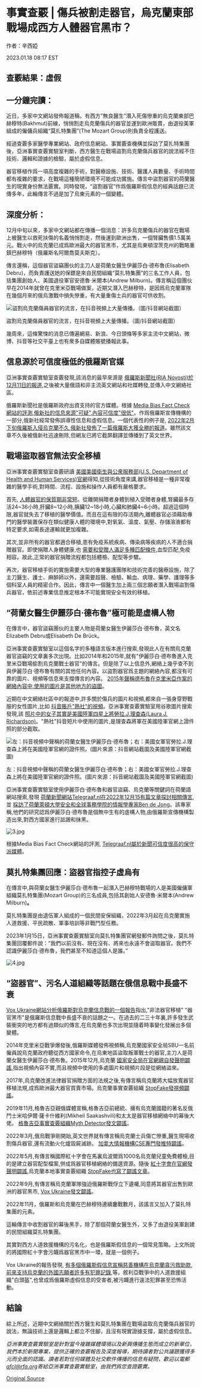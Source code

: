 # 事實查覈 | 傷兵被割走器官，烏克蘭東部戰場成西方人體器官黑市？

作者：辛西婭

2023.01.18 08:17 EST

## 查覈結果：虛假

## 一分鐘完讀：

近日，多家中文網站發佈報道稱，有西方”無良醫生”潛入死傷慘重的烏克蘭東部巴赫穆特(Bakhmut)前線，悄悄割走烏克蘭傷兵的器官並運到歐洲販賣，由退役美軍組成的僱傭兵組織“莫扎特集團”(The Mozart Group)則負責全程護送。

經過查覈多家醫學專業網站、政府信息網站、事實覈查機構並採訪了莫扎特集團後，亞洲事實查覈實驗室判斷，西方醫生在戰場盜割烏克蘭傷兵器官的說法經不住技術、邏輯和證據的檢驗，屬於虛假信息。

器官移植作爲一項高度複雜的手術，對醫療設施、技術、醫護人員數量、手術時間都有複雜的要求，在戰場這種簡陋環境不可能成功實施。傳言中盜割器官的荷蘭醫生的現實身份無法覈實。同時發現，“盜割器官”作爲俄羅斯假信息的經典話題已流傳多年，此輪傳言不過是加了烏東元素的一個變體。

## 深度分析：

12月中旬以來，多家中文網站都在傳播一個消息：許多烏克蘭傷兵的器官在戰場上被醫生以救死扶傷的名義悄悄割走，然後運到歐洲出售，一個腎臟售價1.5萬美元。戰火中的烏克蘭已成爲歐洲最大的器官黑市，尤其是烏東頓涅茨克州的戰略重鎮巴赫穆特（俄羅斯名阿爾喬莫夫斯克）。

傳言還稱，這個器官盜竊團伙的主刀人是荷蘭女醫生伊麗莎白·德布魯(Elisabeth Debru)，而負責護送她的保鏢是來自民間組織“莫扎特集團”的三名工作人員，包括集團創始人、美國退役軍官安德魯·米爾本(Andrew Milburn)。傳言稱這個團伙早在2014年就曾在克里米亞戰場做案，近期又潛入巴赫穆特，是因爲烏克蘭軍隊在幾個月來的俄烏激戰中損失慘重，有大量重傷士兵的器官可供收割。

![盜割烏克蘭傷員器官的流言，在抖音視頻上大量傳播。（圖/抖音網站截圖）](images/HRTWYMY46E7CKHNK2OU5HVJ3T4.jpg)

盜割烏克蘭傷員器官的流言，在抖音視頻上大量傳播。（圖/抖音網站截圖）

幾周來，這條驚悚的消息已傳遍網易、新浪、今日頭條等多家主流中文網站，微博、抖音等社交平臺上也有衆多自媒體賬號播報此事。

## 信息源於可信度極低的俄羅斯官媒

亞洲事實查覈實驗室查覈發現,該消息的最早來源是 [俄羅斯新聞社(RIA Novosti)於12月11日的報道](https://ria.ru/20221211/transplantologi-1837805402.html),之後被大量俄語和非主流英文網站和社媒轉發,並傳入中文網絡社區。

俄羅斯新聞社是俄羅斯政府出資支持的官方媒體。根據 [Media Bias Fact Check網站的評測,俄新社的信息來源"可疑",內容可信度"很低"](https://mediabiasfactcheck.com/ria-novosti-bias/)。作爲俄羅斯宣傳機構的一部分,俄新社經常發佈誤導性信息和虛假信息。一個代表性的例子是, [2022年2月下旬俄羅斯入侵烏克蘭不久,俄新社發佈了一篇俄羅斯大獲全勝的報道](https://www.bbc.com/news/technology-60562240)。雖然該文章不久後被俄新社迅速刪除,但網友已將它截屏翻譯並傳播到了英文世界。

## 戰場盜取器官無法安全移植

亞洲事實查覈實驗室查覈研讀 [美國美國衛生與公衆服務部(U.S. Department of Health and Human Services)官網](https://www.organdonor.gov/learn/process)得知,從技術角度來講,器官移植是一種非常複雜的醫學手術,對時間、流程、設施和操作人員都有嚴格要求。

首先, [人體器官的保質期非常短](https://www.organdonor.gov/learn/process/matching#criteria)。從離開捐贈者身體到植入受贈者身體,腎臟最多存活24~36小時,肝臟8~12小時,胰臟12~18小時,心臟和肺臟4~6小時。超過這個時限,器官就失去了移植的醫學價值。而且在這有限的存活期內,離體器官必須藉助專門的醫學裝置保存在類似健康人體的環境中,對氧氣、溫度、氣壓、存儲溶液都有特定要求,如需長途運輸就更加複雜。

其次,並非所有的器官都適合移植,患有免疫系統疾病、傳染病等疾病的人不適合捐贈器官。即使捐贈人身體健康,也 [需要和受贈人滿足多種匹配條件](https://www.organdonor.gov/learn/process/matching#criteria),血型匹配,免疫相容。故此,正常的器官捐贈流程都包括體檢、配型等步驟。

再次，器官移植手術的實施需要大型的專業醫護團隊和技術完善的醫療設施，除了主刀醫生、護士、麻醉師以外，還需要超聲、檢驗、輸血、病理、藥學、護理等多個科室人員的精密合作。因此，傳言中一個醫生加上兩三個志願者潛入戰場盜割傷兵器官，依前述專業信息推定根本不可能實現安全有效的移植。

## “荷蘭女醫生伊麗莎白·德布魯”極可能是虛構人物

在傳言中，器官盜竊團伙的主要人物是荷蘭女醫生伊麗莎白·德布魯，英文名Elizabeth Debru或Elisabeth De Brück。

亞洲事實查覈實驗室以這個名字的多種語言版本進行搜索,發現此人在有關烏克蘭器官盜竊的文章裏多次出現。比如2014年和2015年,就有"伊麗莎白·德布魯進入克里米亞戰場偷割烏克蘭戰士器官"的傳言。但是除了以上信息外,網絡上幾乎查不到與伊麗莎白·德布魯有關的其他任何內容。以盜割器官爲主題的網絡內容,都沒有可靠的圖片、視頻等信息來支撐傳言的內容。 [2015年聲稱德布魯在克里米亞作案的網絡內容中,使用的圖片是其他地方的盜圖](https://ru.krymr.com/a/27417348.html)。

近期在中文網絡社區中的報道中,許多關於傷兵的圖片和視頻,都來自一張身穿野戰服的女性圖片,比如 [抖音賬戶"熱社"的視頻](https://www.douyin.com/video/7178864704184487205)。亞洲事實查覈實驗室用谷歌圖片搜索發現,該 [照片中的女子其實是美國陸軍四星上將勞拉.J.理查森(Laura J. Richardson)](https://www.army.mil/women/profiles/)。"熱社"抖音短片中使用的圖片,是理查森將軍在美國陸軍官網上證件照的部分截取。

![左：抖音視頻中聲稱的荷蘭女醫生伊麗莎白·德布魯；右：美國女軍官勞拉.J.理查森上將在美國陸軍官網的證件照。(圖片來源：抖音網站截圖及美國陸軍官網截圖)](images/76MXGR3ZXK7BHH23XCZ2GHGI2U.jpg)

左：抖音視頻中聲稱的荷蘭女醫生伊麗莎白·德布魯；右：美國女軍官勞拉.J.理查森上將在美國陸軍官網的證件照。(圖片來源：抖音網站截圖及美國陸軍官網截圖)

亞洲事實查覈實驗室使用伊麗莎白·德布魯和器官盜竊、烏克蘭等關鍵詞在荷蘭語網站搜索,發現 [荷蘭新聞網站Telegraaf.nl在2022年12月15有篇文章探討相關傳言](https://www.telegraaf.nl/nieuws/290330123/duivelse-chirurg-lijkt-propaganda-russen),並 [採訪了荷蘭萊頓大學安全和全球事務學院的情報學專家Ben de Jong](https://www.universiteitleiden.nl/nieuws/2022/12/ben-de-jong-in-de-telegraaf-duivelse-chirurg-lijkt-propaganda-russen)。該專家稱,他們的研究認爲伊麗莎白·德布魯是個無中生有的虛構人物,由俄羅斯宣傳機構製造出來,對西方國家進行詆譭和抹黑。

![3.jpg](images/LUZGUFYOS57L2X4PT4QE2L46V4.jpg)

根據Media Bias Fact Check網站的評測, [Telegraaf.nl屬於新聞可信度很高的保守派媒體](https://mediabiasfactcheck.com/de-telegraaf/)。

## 莫扎特集團回應：盜器官指控子虛烏有

在傳言中,與荷蘭女醫生伊麗莎白·德布魯一起潛入巴赫穆特戰場的人是美國僱傭軍組織莫扎特集團(Mozart Group)的三名成員,包括其創始人安德魯·米爾本(Andrew Milburn)**。**

莫扎特集團是由退伍軍人組成的一個民間安保組織，2022年3月起在烏克蘭實施人道救援、平民疏散、軍事培訓等非戰鬥型任務。

2023年1月15日，亞洲事實查覈實驗室向莫扎特集團官網發郵件詢問之後，莫扎特集團回覆郵件說：“我們以前沒有、現在沒有、將來也永遠不會盜取器官。我們不認識伊麗莎白·德布魯，我們甚至不知道這個人是誰。”

![4.jpg](images/6UPWDWXEHWXV7KHARXQRIEL54E.jpg)

## “盜器官”、污名人道組織等話題在俄信息戰中長盛不衰

[Vox Ukraine網站分析俄羅斯對烏克蘭信息戰的一個報告](https://narratives.voxukraine.org/en.html)指出,"非法器官移植" "器官黑市"是俄羅斯信息戰中長盛不衰的話題之一。在過去的二三十年裏,許多發生武裝衝突的地方都有過類似的傳言,在烏克蘭也多次出現並隨着時事變化發展出多個變體。

2014年克里米亞戰爭爆發後,俄羅斯媒體發佈視頻稱,烏克蘭國家安全局SBU一名前僱員說烏克蘭政府聽從西方國家命令,在烏東地區盜取叛軍戰士的器官,主刀人是荷蘭女醫生伊麗莎白·德布魯。2015年12月,烏克蘭 [國家安全局在官網親自發聲明闢謠](https://ru.krymr.com/a/27417348.html),指出視頻內容不實,而且視頻中使用的多處圖片和視頻片段是從網絡盜來。

2017年,烏克蘭改進法律器官捐贈方面的法規之後,有傳言稱烏克蘭將大幅放寬器官移植法規,成爲歐洲最大器官買賣市場。烏克蘭事實查覈組織 [StopFake發視頻闢謠](https://www.stopfake.org/en/stopfake-152-with-irena-chalupa/)。

2019年11月,格魯吉亞親俄媒體宣稱,格魯吉亞前總統、擁有烏克蘭國籍的著名反俄鬥士米哈伊爾·薩卡什維利(Mikheil Saakashvili)和太太是器官移植網絡中的幕後大佬。 [格魯吉亞事實查覈組織Myth Detector發文闢謠](https://mythdetector.ge/en/repeated-lie-by-pro-kremlin-actors-about-trading-organs-of-ukrainian-soldiers/)。

2022年3月,俄烏戰爭剛開始,英文世界就有傳言稱烏克蘭士兵傷亡慘重,醫生現場收割傷兵器官,還有流動火化爐毀屍滅跡。 [加拿大情報機構CSE專門發推特闢謠](https://www.cbc.ca/news/politics/cse-russia-disinformation-1.6404933)。

2022年5月,有傳言稱國際紅十字會在馬裏烏波爾爲1000名烏克蘭兒童免費體檢,目的是建立器官配型檔案,併成爲器官移植網絡的備選資源。隨後 [紅十字會在官網發聲明闢謠](https://www.icrc.org/en/document/ukraine-online-video-mariupol-filled-false-claims),烏克蘭本地事實查覈組織 [StopFake也寫了闢謠文章](https://www.stopfake.org/en/fake-red-cross-collected-data-on-children-s-healthy-organs-in-mariupol/)。

2022年9月,有傳言稱烏克蘭軍隊強迫俄羅斯戰俘立下遺囑,同意將其器官出售到歐洲的器官黑市, [Vox Ukraine發文闢謠](https://voxukraine.org/en/ukraine-poisons-the-russian-military-and-forces-its-own-to-bequeath-their-organs-a-review-of-health-care-narratives-issue-14/)。

2022年11月，俄羅斯和烏克蘭在巴赫穆特連續鏖戰數月，該謠言又加入了莫扎特集團的元素。

這輪傳言中收割器官的幕後黑手，除了那個荷蘭女醫生外，又多了由退役美軍創建的民間組織莫扎特集團。

其實對西方人道救援機構的污名化，也是俄羅斯假信息的一個常見策略。上文所說的將國際紅十字會污衊爲器官黑市中一環，就是一個例子。

Vox Ukraine的報告發現, [有多個俄羅斯假信息宣稱慈善機構在烏克蘭貪污救助款,前來支持烏克蘭的外國志願者許多有犯罪記錄](https://narratives.voxukraine.org/en.html),等。敘利亞戰爭中的人道救援組織"白頭盔",也曾成爲俄羅斯虛假信息的受害者,被污衊進行違法犯罪甚至恐怖活動。

## 結論

綜上所述，近期中文網絡關於西方醫生和莫扎特集團在戰場盜取烏克蘭傷兵器官的說法，無論技術上還是邏輯上都立不住腳，且沒有現實證據支撐，屬於虛假信息。

*亞洲事實查覈實驗室是針對當今複雜媒體環境以及新興傳播生態而成立的新單位，我們本於新聞專業，提供正確的查覈報告及深度報導，期待讀者對公共議題獲得多元而全面的認識。讀者若對任何媒體及社交軟件傳播的信息有疑問，歡迎以電郵 [afcl@rfa.org](http://afcl@rfa.org)寄給亞洲事實查覈實驗室，由我們爲您查證覈實。*



[Original Source](https://www.rfa.org/mandarin/shishi-hecha/hc-01172023122619.html)